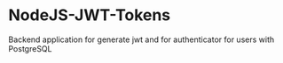 # NodeJS-JWT-Tokens
Backend application for generate jwt and for authenticator for users with PostgreSQL
